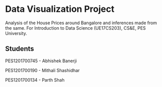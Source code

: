 # Data Visualization Project
Analysis of the House Prices around Bangalore and inferences made from the same. For Introduction to Data Science (UE17CS203), CS&E, PES University.

## Students
PES1201700745 - Abhishek Banerji

PES1201700190 - Mithali Shashidhar

PES1201700134 - Parth Shah
